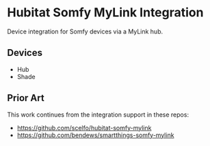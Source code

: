 # Hubitat Somfy MyLink Integration

Device integration for Somfy devices via a MyLink hub.

## Devices

* Hub
* Shade

## Prior Art

This work continues from the integration support in these repos:

* https://github.com/scelfo/hubitat-somfy-mylink
* https://github.com/bendews/smartthings-somfy-mylink
